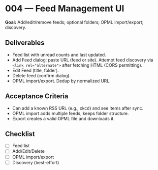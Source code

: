 # 004 — Feed Management UI

**Goal:** Add/edit/remove feeds; optional folders; OPML import/export; discovery.

## Deliverables
- Feed list with unread counts and last updated.
- Add Feed dialog: paste URL (feed or site). Attempt feed discovery via `<link rel="alternate">` after fetching HTML (CORS permitting).
- Edit Feed (title, folder).
- Delete feed (confirm dialog).
- OPML import/export. Dedup by normalized URL.

## Acceptance Criteria
- Can add a known RSS URL (e.g., xkcd) and see items after sync.
- OPML import adds multiple feeds, keeps folder structure.
- Export creates a valid OPML file and downloads it.

## Checklist
- [ ] Feed list
- [ ] Add/Edit/Delete
- [ ] OPML import/export
- [ ] Discovery (best-effort)